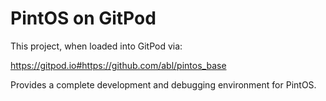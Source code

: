 # PintOS on GitPod

This project, when loaded into GitPod via:

https://gitpod.io#https://github.com/abl/pintos_base

Provides a complete development and debugging environment for PintOS.